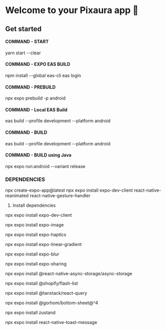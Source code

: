 # Welcome to your Pixaura app 👋

## Get started

#### COMMAND - START
yarn start --clear

#### COMMAND - EXPO EAS BUILD
npm install --global eas-cli
eas login

#### COMMAND - PREBUILD
npx expo prebuild -p android

#### COMMAND - Local EAS Build
eas build --profile development --platform android

#### COMMAND - BUILD
eas build --profile development --platform android

#### COMMAND - BUILD using Java
npx expo run:android --variant release

### DEPENDENCIES
npx create-expo-app@latest
npx expo install expo-dev-client react-native-reanimated react-native-gesture-handler

1. Install dependencies

npx expo install expo-dev-client

npx expo install expo-image

npx expo install expo-haptics

npx expo install expo-linear-gradient

npx expo install expo-blur

npx expo install expo-sharing

npx expo install @react-native-async-storage/async-storage

npx expo install @shopify/flash-list

npx expo install @tanstack/react-query

npx expo install @gorhom/bottom-sheet@^4

npx expo install zustand

npx expo install react-native-toast-message
